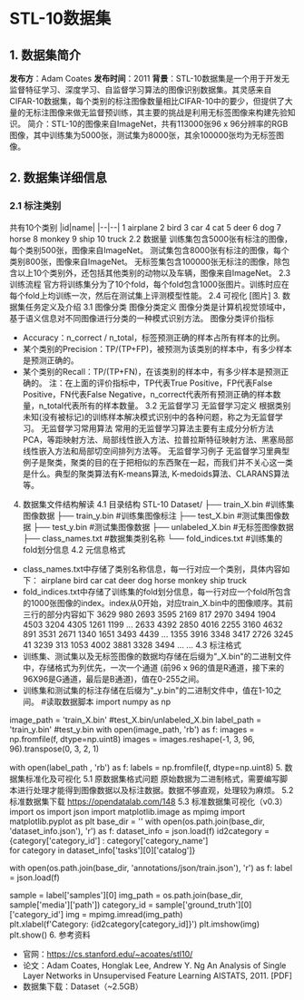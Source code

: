 # STL-10数据集
## 1. 数据集简介
**发布方**：Adam Coates
**发布时间**：2011
**背景**：STL-10数据集是一个用于开发无监督特征学习、深度学习、自监督学习算法的图像识别数据集。其灵感来自CIFAR-10数据集，每个类别的标注图像数量相比CIFAR-10中的要少，但提供了大量的无标注图像来做无监督预训练，其主要的挑战是利用无标签图像来构建先验知识。
简介：STL-10的图像来自ImageNet，共有113000张96 x 96分辨率的RGB图像，其中训练集为5000张，测试集为8000张，其余100000张均为无标签图像。

## 2. 数据集详细信息
### 2.1 标注类别
共有10个类别
|id|name|
|--|--|
1
airplane
2
bird
3
car
4
cat
5
deer
6
dog
7
horse
8
monkey
9
ship
10
truck
2.2 数据量
训练集包含5000张有标注的图像，每个类别500张，图像来自ImageNet。
测试集包含8000张有标注的图像，每个类别800张，图像来自ImageNet。
无标签集包含100000张无标注的图像，除包含以上10个类别外，还包括其他类别的动物以及车辆，图像来自ImageNet。
2.3 训练流程
官方将训练集分为了10个fold，每个fold包含1000张图片。训练时应在每个fold上均训练一次，然后在测试集上评测模型性能。
2.4 可视化
[图片]
3. 数据集任务定义及介绍
3.1 图像分类
图像分类定义
图像分类是计算机视觉领域中，基于语义信息对不同图像进行分类的一种模式识别方法。
图像分类评价指标
- Accuracy：n_correct / n_total，标签预测正确的样本占所有样本的比例。
- 某个类别的Precision：TP/(TP+FP)，被预测为该类别的样本中，有多少样本是预测正确的。
- 某个类别的Recall：TP/(TP+FN)，在该类别的样本中，有多少样本是预测正确的。
     注：在上面的评价指标中，TP代表True Positive，FP代表False Positive，FN代表False Negative，n_correct代表所有预测正确的样本数量，n_total代表所有的样本数量。
3.2 无监督学习
无监督学习定义
根据类别未知(没有被标记)的训练样本解决模式识别中的各种问题，称之为无监督学习。
无监督学习常用算法
常用的无监督学习算法主要有主成分分析方法PCA，等距映射方法、局部线性嵌入方法、拉普拉斯特征映射方法、黑塞局部线性嵌入方法和局部切空间排列方法等。
无监督学习例子
无监督学习里典型例子是聚类，聚类的目的在于把相似的东西聚在一起，而我们并不关心这一类是什么。典型的聚类算法有K-means算法, K-medoids算法、CLARANS算法等。
4. 数据集文件结构解读
4.1 目录结构
STL-10 Dataset/
├── train_X.bin            #训练集图像数据
├── train_y.bin            #训练集图像标注
├── test_X.bin             #测试集图像数据
├── test_y.bin             #测试集图像数据
├── unlabeled_X.bin        #无标签图像数据
├── class_names.txt        #数据集类别名称
└── fold_indices.txt       #训练集的fold划分信息
4.2 元信息格式
- class_names.txt中存储了类别名称信息，每一行对应一个类别，具体内容如下：
airplane
bird
car
cat
deer
dog
horse
monkey
ship
truck
- fold_indices.txt中存储了训练集的fold划分信息，每一行对应一个fold所包含的1000张图像的index。index从0开始，对应train_X.bin中的图像顺序。其前三行的部分内容如下
3629 980 2693 3595 2169 817 2970 3494 1904 4503 3204 4305 1261 1199 ...
2633 4392 2850 4016 2255 3160 4632 891 3531 2671 1340 1651 3493 4439 ...
1355 3916 3348 3417 2726 3245 41 3239 313 1053 4002 3881 3328 3494 ...
...
4.3 标注格式
- 训练集、测试集以及无标签图像的数据均存储在后缀为"_X.bin"的二进制文件中，存储格式为列优先，一次一个通道 (前96 x  96的值是R通道，接下来的96X96是G通道，最后是B通道)，值在0-255之间。
- 训练集和测试集的标注存储在后缀为"_y.bin"的二进制文件中，值在1-10之间。
#读取数据脚本
import numpy as np

image_path = 'train_X.bin' #test_X.bin/unlabeled_X.bin
label_path = 'train_y.bin' #test_y.bin
with open(image_path, 'rb') as f:
    images = np.fromfile(f, dtype=np.uint8)
    images = images.reshape(-1, 3, 96, 96).transpose(0, 3, 2, 1) 

with open(label_path , 'rb') as f:
    labels = np.fromfile(f, dtype=np.uint8)
5. 数据集标准化及可视化
5.1 原数据集格式问题
原始数据为二进制格式，需要编写脚本进行处理才能得到图像数据以及标注数据。数据不够直观，处理较为麻烦。
5.2 标准数据集下载
https://opendatalab.com/148
5.3 标准数据集可视化（v0.3）
import os
import json
import matplotlib.image as mpimg
import matplotlib.pyplot as plt
base_dir = '<Standard Data Dir>'
with open(os.path.join(base_dir, 'dataset_info.json'), 'r') as f:
    dataset_info = json.load(f)
    id2category = {category['category_id'] : category['category_name'] \
    for category in dataset_info['tasks'][0]['catalog']}

with open(os.path.join(base_dir, 'annotations/json/train.json'), 'r') as f:
    label = json.load(f)

sample = label['samples'][0]
img_path = os.path.join(base_dir, sample['media']['path'])
category_id = sample['ground_truth'][0]['category_id']
img = mpimg.imread(img_path)  
plt.xlabel(f'Category: {id2category[category_id]}')
plt.imshow(img)
plt.show()
6. 参考资料
  - 官网：https://cs.stanford.edu/~acoates/stl10/
  - 论文：Adam Coates, Honglak Lee, Andrew Y. Ng An Analysis of Single Layer Networks in Unsupervised Feature Learning AISTATS, 2011. [PDF]
  - 数据集下载：Dataset（~2.5GB）
